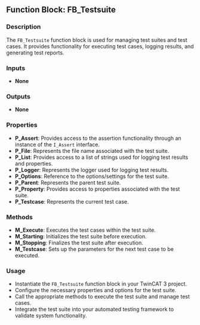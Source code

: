## Function Block: FB_Testsuite

### Description
The `FB_Testsuite` function block is used for managing test suites and test cases. It provides functionality for executing test cases, logging results, and generating test reports.

### Inputs
- **None**

### Outputs
- **None**

### Properties
- **P_Assert**: Provides access to the assertion functionality through an instance of the `I_Assert` interface.
- **P_File**: Represents the file name associated with the test suite.
- **P_List**: Provides access to a list of strings used for logging test results and properties.
- **P_Logger**: Represents the logger used for logging test results.
- **P_Options**: Reference to the options/settings for the test suite.
- **P_Parent**: Represents the parent test suite.
- **P_Property**: Provides access to properties associated with the test suite.
- **P_Testcase**: Represents the current test case.

### Methods
- **M_Execute**: Executes the test cases within the test suite.
- **M_Starting**: Initializes the test suite before execution.
- **M_Stopping**: Finalizes the test suite after execution.
- **M_Testcase**: Sets up the parameters for the next test case to be executed.

### Usage
- Instantiate the `FB_Testsuite` function block in your TwinCAT 3 project.
- Configure the necessary properties and options for the test suite.
- Call the appropriate methods to execute the test suite and manage test cases.
- Integrate the test suite into your automated testing framework to validate system functionality.
